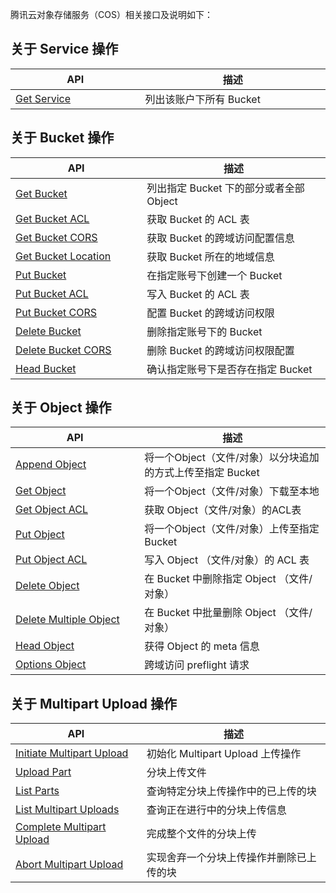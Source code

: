 腾讯云对象存储服务（COS）相关接口及说明如下：

## 关于 Service 操作
<style rel="stylesheet">
table th:nth-of-type(1) {
width: 350px;	
}
table th:nth-of-type(2) {
width:550px;	
}
</style>

| API | 描述 |
|---------|---------|
| [Get Service]() | 列出该账户下所有 Bucket  | 

## 关于 Bucket 操作

| API | 描述 |
|---------|---------|
| [Get Bucket]() | 列出指定 Bucket 下的部分或者全部 Object | 
| [Get Bucket ACL]() | 获取 Bucket 的 ACL 表 | 
| [Get Bucket CORS]() | 获取 Bucket 的跨域访问配置信息 | 
| [Get Bucket Location]() | 获取 Bucket 所在的地域信息 | 
| [Put Bucket]() | 在指定账号下创建一个 Bucket | 
| [Put Bucket ACL ]()| 写入 Bucket 的 ACL 表 | 
| [Put Bucket CORS]() | 配置 Bucket 的跨域访问权限 | 
| [Delete Bucket]() | 删除指定账号下的 Bucket  | 
| [Delete Bucket CORS]() | 删除 Bucket 的跨域访问权限配置  | 
| [Head Bucket]() | 确认指定账号下是否存在指定 Bucket | 


## 关于 Object 操作

| API | 描述 |
|---------|---------|
| [Append Object]() | 将一个Object（文件/对象）以分块追加的方式上传至指定 Bucket  | 
| [Get Object]() | 将一个Object（文件/对象）下载至本地 | 
| [Get Object ACL]() | 获取 Object（文件/对象）的ACL表 | 
| [Put Object]() | 将一个Object（文件/对象）上传至指定 Bucket  | 
| [Put Object ACL]() | 写入 Object （文件/对象）的 ACL 表 | 
| [Delete Object]() | 在 Bucket 中删除指定 Object （文件/对象） | 
| [Delete Multiple Object]() | 在 Bucket 中批量删除 Object （文件/对象） | 
| [Head Object]() | 获得 Object 的 meta 信息 | 
| [Options Object]() | 跨域访问 preflight 请求| 


## 关于 Multipart Upload 操作

| API | 描述 |
|---------|---------|
| [Initiate Multipart Upload]() | 初始化 Multipart Upload 上传操作 | 
| [Upload Part]() | 分块上传文件 | 
| [List Parts]() | 查询特定分块上传操作中的已上传的块 | 
| [List Multipart Uploads]() | 查询正在进行中的分块上传信息 | 
| [Complete Multipart Upload]() | 完成整个文件的分块上传 | 
| [Abort Multipart Upload]() | 实现舍弃一个分块上传操作并删除已上传的块 | 
